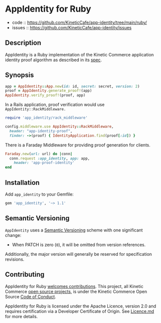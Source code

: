 # AppIdentity for Ruby

- code :: https://github.com/KineticCafe/app-identity/tree/main/ruby/
- issues :: https://github.com/KineticCafe/app-identity/issues

## Description

AppIdentity is a Ruby implementation of the Kinetic Commerce application
identity proof algorithm as described in its [spec][].

## Synopsis

```ruby
app = AppIdentity::App.new(id: id, secret: secret, version: 2)
proof = AppIdentity.generate_proof!(app)
AppIdentity.verify_proof!(proof, app)
```

In a Rails application, proof verification would use
`AppIdentity::RackMiddleware.`

```ruby
require 'app_identity/rack_middleware'

config.middleware.use AppIdentity::RackMiddleware,
  header: "app-identity-proof",
  finder: ->(proof) { IdentityApplication.find(proof[:id]) }
```

There is a Faraday Middleware for providing proof generation for clients.

```ruby
Faraday.new(url: url) do |conn|
  conn.request :app_identity, app: app,
    header: 'app-proof-identity'
end
```

## Installation

Add `app_identity` to your Gemfile:

```ruby
gem 'app_identity', '~> 1.1'
```

## Semantic Versioning

`AppIdentity` uses a [Semantic Versioning][] scheme with one significant change:

- When PATCH is zero (`0`), it will be omitted from version references.

Additionally, the major version will generally be reserved for specification
revisions.

## Contributing

AppIdentity for Ruby [welcomes contributions](Contributing.md). This project,
all Kinetic Commerce [open source projects][], is under the Kinetic Commerce
Open Source [Code of Conduct][kccoc].

AppIdentity for Ruby is licensed under the Apache Licence, version 2.0 and
requires certification via a Developer Certificate of Origin. See
[Licence.md](Licence.md) for more details.

[contributing]: Contributing.md
[kccoc]: https://github.com/KineticCafe/code-of-conduct
[open source projects]: https://github.com/KineticCafe
[semantic versioning]: http://semver.org/
[spec]: https://github.com/KineticCafe/app-identity/blob/main/spec/README.md
